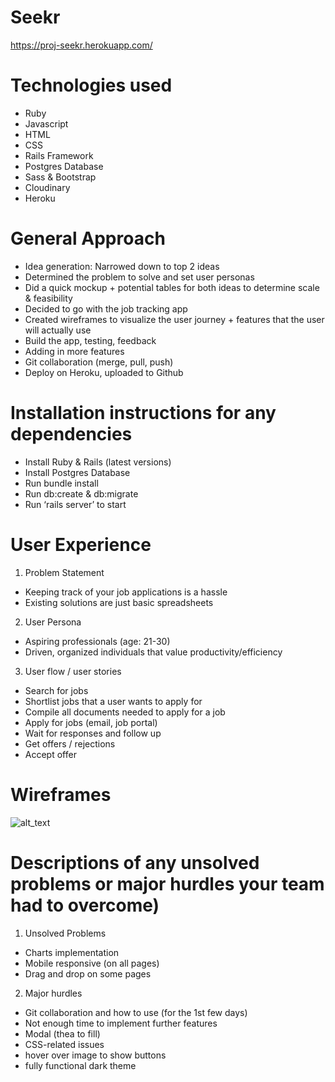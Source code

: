 # Seekr
https://proj-seekr.herokuapp.com/

# Technologies used
  - Ruby
  - Javascript
  - HTML
  - CSS 
  - Rails Framework
  - Postgres Database
  - Sass & Bootstrap
  - Cloudinary 
  - Heroku

# General Approach
- Idea generation: Narrowed down to top 2 ideas 
- Determined the problem to solve and set user personas
- Did a quick mockup + potential tables for both ideas to determine scale & feasibility
- Decided to go with the job tracking app
- Created wireframes to visualize the user journey + features that the user will actually use
- Build the app, testing, feedback
- Adding in more features
- Git collaboration (merge, pull, push)
- Deploy on Heroku, uploaded to Github

# Installation instructions for any dependencies
- Install Ruby & Rails (latest versions)
- Install Postgres Database
- Run bundle install
- Run db:create & db:migrate
- Run ‘rails server’ to start





# User Experience
1. Problem Statement
  - Keeping track of your job applications is a hassle
  - Existing solutions are just basic spreadsheets
2. User Persona
  - Aspiring professionals (age: 21-30)
  - Driven, organized individuals that value productivity/efficiency
3. User flow / user stories
  - Search for jobs
  - Shortlist jobs that a user wants to apply for
  - Compile all documents needed to apply for a job
  - Apply for jobs (email, job portal)
  - Wait for responses and follow up
  - Get offers / rejections
  - Accept offer

# Wireframes
![alt_text](https://dl.dropbox.com/s/u571cbnbid5lqck/wireframe-proj3.png?dl=0)

# Descriptions of any unsolved problems or major hurdles your team had to overcome)

1. Unsolved Problems
  - Charts implementation
  - Mobile responsive (on all pages)
  - Drag and drop on some pages

2. Major hurdles
  - Git collaboration and how to use (for the 1st few days)
  - Not enough time to implement further features
  - Modal (thea to fill)
  - CSS-related issues 
  - hover over image to show buttons
  - fully functional dark theme
